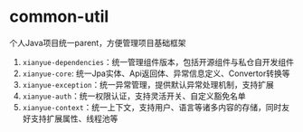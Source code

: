 # common-util
个人Java项目统一parent，方便管理项目基础框架

1. `xianyue-dependencies`：统一管理组件版本，包括开源组件与私仓自开发组件
2. `xianyue-core`: 统一Jpa实体、Api返回体、异常信息定义、Convertor转换等
3. `xianyue-exception`：统一异常管理，提供默认异常处理机制，支持扩展
4. `xianyue-auth`：统一权限认证，支持灵活开关、自定义豁免名单
5. `xianyue-context`：统一上下文，支持用户、语言等诸多内容的存储，同时友好支持扩展属性、线程池等

